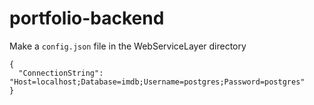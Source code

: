 # portfolio-backend

Make a `config.json` file in the WebServiceLayer directory

```json:disable-run
{
  "ConnectionString": "Host=localhost;Database=imdb;Username=postgres;Password=postgres"
}
```
